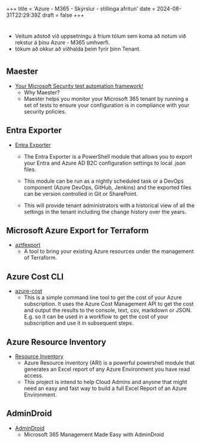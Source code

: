 +++
title = 'Azure - M365 - Skýrslur - stillinga afritun'
date = 2024-08-31T22:29:39Z
draft = false
+++
#
- Veitum aðstoð við uppsetningu á fríum tólum sem koma að notum við rekstur á þínu Azure - M365 umhverfi. 
- tökum að okkur að viðhalda þeim fyrir þinn Tenant.
#
## Maester
  - [Your Microsoft Security test automation framework!](https://maester.dev/)
    - Why Maester?
    - Maester helps you monitor your Microsoft 365 tenant by running a set of tests to ensure your configuration is in compliance with your security policies.

## Entra Exporter
  - [Entra Exporter](https://github.com/microsoft/EntraExporter)
    - The Entra Exporter is a PowerShell module that allows you to export your Entra and Azure AD B2C configuration settings to local .json files.

    - This module can be run as a nightly scheduled task or a DevOps component (Azure DevOps, GitHub, Jenkins) and the exported files can be version controlled in Git or SharePoint.

    - This will provide tenant administrators with a historical view of all the settings in the tenant including the change history over the years.

## Microsoft Azure Export for Terraform
  - [aztfexport](https://github.com/Azure/aztfexport)
    - A tool to bring your existing Azure resources under the management of Terraform.

## Azure Cost CLI
  - [azure-cost](https://github.com/mivano/azure-cost-cli)
    - This is a simple command line tool to get the cost of your Azure subscription. It uses the Azure Cost Management API to get the cost and output the results to the console, text, csv, markdown or JSON. E.g. so it can be used in a workflow to get the cost of your subscription and use it in subsequent steps.

## Azure Resource Inventory
  - [Resource Inventory](https://github.com/microsoft/ARI)
    - Azure Resource inventory (ARI) is a powerful powershell module that generates an Excel report of any Azure Environment you have read access.
    - This project is intend to help Cloud Admins and anyone that might need an easy and fast way to build a full Excel Report of an Azure Environment.

## AdminDroid
  - [AdminDroid](https://admindroid.com/)
    - Microsoft 365 Management Made Easy with AdminDroid
